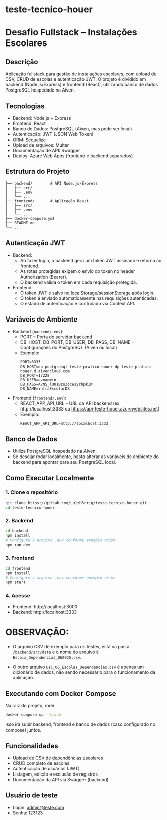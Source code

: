 # teste-tecnico-houer

# Desafio Fullstack – Instalações Escolares

## Descrição
Aplicação fullstack para gestão de instalações escolares, com upload de CSV, CRUD de escolas e autenticação JWT. O projeto é dividido em backend (Node.js/Express) e frontend (React), utilizando banco de dados PostgreSQL hospedado na Aiven.

## Tecnologias
- Backend: Node.js + Express
- Frontend: React
- Banco de Dados: PostgreSQL (Aiven, mas pode ser local)
- Autenticação: JWT (JSON Web Token)
- ORM: Sequelize
- Upload de arquivos: Multer
- Documentação de API: Swagger
- Deploy: Azure Web Apps (frontend e backend separados)

## Estrutura do Projeto
```
├── backend/        # API Node.js/Express
│   ├── src/
│   ├── .env
│   └── ...
├── frontend/       # Aplicação React
│   ├── src/
│   ├── .env
│   └── ...
├── docker-compose.yml
├── README.md
└── ...
```

## Autenticação JWT
- Backend:
  - Ao fazer login, o backend gera um token JWT assinado e retorna ao frontend.
  - As rotas protegidas exigem o envio do token no header Authorization (Bearer).
  - O backend valida o token em cada requisição protegida.
- Frontend:
  - O token JWT é salvo no localStorage/sessionStorage após login.
  - O token é enviado automaticamente nas requisições autenticadas.
  - O estado de autenticação é controlado via Context API.

## Variáveis de Ambiente
- Backend (`backend/.env`):
  - PORT – Porta do servidor backend
  - DB_HOST, DB_PORT, DB_USER, DB_PASS, DB_NAME – Configurações do PostgreSQL (Aiven ou local)
  - Exemplo:
    ```env
    PORT=3333
    DB_HOST=db-postgresql-teste-pratico-houer-dp-teste-pratico-houer.d.aivencloud.com
    DB_PORT=17228
    DB_USER=avnadmin
    DB_PASS=AVNS_lQU1BzuZocWJyrbpkIW
    DB_NAME=infraEscolarDB
    ```
- Frontend (`frontend/.env`):
  - REACT_APP_API_URL – URL da API backend (ex: http://localhost:3333 ou https://api-teste-houer.azurewebsites.net)
  - Exemplo:
    ```env
    REACT_APP_API_URL=http://localhost:3333
    ```

## Banco de Dados
- Utiliza PostgreSQL hospedado na Aiven.
- Se desejar rodar localmente, basta alterar as variáveis de ambiente do backend para apontar para seu PostgreSQL local.

## Como Executar Localmente
### 1. Clone o repositório
```bash
git clone https://github.com/Lu1zH3nriq/teste-tecnico-houer.git
cd teste-tecnico-houer
```
### 2. Backend
```bash
cd backend
npm install
# Configure o arquivo .env conforme exemplo acima
npm run dev
```
### 3. Frontend
```bash
cd frontend
npm install
# Configure o arquivo .env conforme exemplo acima
npm start
```
### 4. Acesse
- Frontend: http://localhost:3000
- Backend: http://localhost:3333

# OBSERVAÇÃO: 
 - O arquivo CSV de exemplo para os testes, está na pasta `/backend/src/data` e o nome do arquivo é `Escola_Dependencias_062025.csv`.

 - O outro arquivo `DIC_06_Escolas_Dependencias.csv` é apenas um dicionário de dados, não sendo necessário para o funcionamento da aplicação.

## Executando com Docker Compose
Na raiz do projeto, rode:
```bash
docker-compose up --build
```
Isso irá subir backend, frontend e banco de dados (caso configurado no compose) juntos.

## Funcionalidades
- Upload de CSV de dependências escolares
- CRUD completo de escolas
- Autenticação de usuários (JWT)
- Listagem, edição e exclusão de registros
- Documentação da API via Swagger (backend)

## Usuário de teste
- Login: admin@teste.com
- Senha: 123123